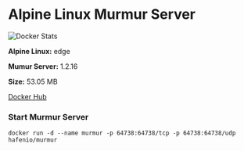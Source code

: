 # Alpine Linux Murmur Server

![Docker Stats](http://dockeri.co/image/hafenio/murmur)

**Alpine Linux:** edge

**Mumur Server:** 1.2.16

**Size:** 53.05 MB

[Docker Hub](https://hub.docker.com/r/hafenio/murmur/)

### Start Murmur Server
```
docker run -d --name murmur -p 64738:64738/tcp -p 64738:64738/udp hafenio/murmur
```
